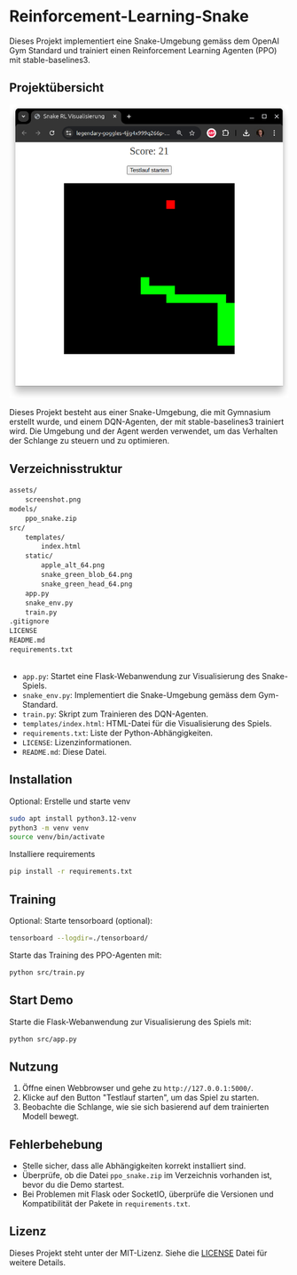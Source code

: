 # Reinforcement-Learning-Snake

Dieses Projekt implementiert eine Snake-Umgebung gemäss dem OpenAI Gym Standard und trainiert einen Reinforcement Learning Agenten (PPO) mit stable-baselines3.

## Projektübersicht

![Screenshot Snake Game 2025-02-04](./assets/screenshot.png)

Dieses Projekt besteht aus einer Snake-Umgebung, die mit Gymnasium erstellt wurde, und einem DQN-Agenten, der mit stable-baselines3 trainiert wird. Die Umgebung und der Agent werden verwendet, um das Verhalten der Schlange zu steuern und zu optimieren.

## Verzeichnisstruktur

```bash
assets/
    screenshot.png
models/
    ppo_snake.zip
src/
    templates/
        index.html
    static/
        apple_alt_64.png
        snake_green_blob_64.png
        snake_green_head_64.png
    app.py
    snake_env.py
    train.py
.gitignore
LICENSE
README.md
requirements.txt



```

- `app.py`: Startet eine Flask-Webanwendung zur Visualisierung des Snake-Spiels.
- `snake_env.py`: Implementiert die Snake-Umgebung gemäss dem Gym-Standard.
- `train.py`: Skript zum Trainieren des DQN-Agenten.
- `templates/index.html`: HTML-Datei für die Visualisierung des Spiels.
- `requirements.txt`: Liste der Python-Abhängigkeiten.
- `LICENSE`: Lizenzinformationen.
- `README.md`: Diese Datei.

## Installation

Optional: Erstelle und starte venv

```bash
sudo apt install python3.12-venv
python3 -m venv venv
source venv/bin/activate
```

Installiere requirements

```bash
pip install -r requirements.txt
```

## Training

Optional: Starte tensorboard (optional):

```bash
tensorboard --logdir=./tensorboard/
```

Starte das Training des PPO-Agenten mit:

```bash
python src/train.py
```

## Start Demo

Starte die Flask-Webanwendung zur Visualisierung des Spiels mit:

```bash
python src/app.py
```

## Nutzung

1. Öffne einen Webbrowser und gehe zu `http://127.0.0.1:5000/`.
2. Klicke auf den Button "Testlauf starten", um das Spiel zu starten.
3. Beobachte die Schlange, wie sie sich basierend auf dem trainierten Modell bewegt.

## Fehlerbehebung

- Stelle sicher, dass alle Abhängigkeiten korrekt installiert sind.
- Überprüfe, ob die Datei `ppo_snake.zip` im Verzeichnis vorhanden ist, bevor du die Demo startest.
- Bei Problemen mit Flask oder SocketIO, überprüfe die Versionen und Kompatibilität der Pakete in `requirements.txt`.

## Lizenz

Dieses Projekt steht unter der MIT-Lizenz. Siehe die [LICENSE](LICENSE) Datei für weitere Details.
